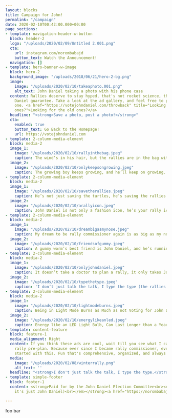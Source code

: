 ```yaml
---
layout: blocks
title: Campaign for John!
permalink: "/campaign"
date: 2020-02-10T00:42:00.000+00:00
page_sections:
- template: navigation-header-w-button
  block: header-2
  logo: "/uploads/2020/02/09/Untitled 2.001.png"
  cta:
    url: instagram.com/norombabajd
    button_text: Watch the Announcement!
  navigation: []
- template: hero-banner-w-image
  block: hero-2
  background_image: "/uploads/2018/06/21/hero-2-bg.png"
  image:
    image: "/uploads/2020/02/10/takeaphoto.001.png"
    alt_text: John Daniel taking a photo with his phone case
  content: Rallies deserve to stay hyped, that's not rocket science, that's a John
    Daniel guarantee. Take a look at the ad gallery, and feel free to post your favorite
    one. <a href="https://votejohndaniel.com/throwback" title="Looking for the old
    ones?">Looking for the old ones?</a>
  headline: "<strong>Save a photo, post a photo!</strong>"
  cta:
    enabled: true
    button_text: Go Back to the Homepage!
    url: https://votejohndaniel.com
- template: 2-column-media-element
  block: media-2
  image_1:
    image: "/uploads/2020/02/10/rallyinthebag.jpeg"
    caption: The wind’s in his hair, but the rallies are in the bag with John Daniel.
  image_2:
    image: "/uploads/2020/02/10/onlykeepsongrowing.jpeg"
    caption: The growing boy keeps growing, and he’ll keep on growing.
- template: 2-column-media-element
  block: media-2
  image_1:
    image: "/uploads/2020/02/10/savetherallies.jpeg"
    caption: He’s not just saving the turtles, he’s saving the rallies.
  image_2:
    image: "/uploads/2020/02/10/arallyicon.jpeg"
    caption: John Daniel is not only a fashion icon, he’s your rally icon.
- template: 2-column-media-element
  block: media-2
  image_1:
    image: "/uploads/2020/02/10/dreambigasmynose.jpeg"
    caption: My dream to be rally commissioner again is as big as my nose.
  image_2:
    image: "/uploads/2020/02/10/friendsofgummy.jpeg"
    caption: A gummy worm’s best friend is John Daniel, and he’s running (again).
- template: 2-column-media-element
  block: media-2
  image_1:
    image: "/uploads/2020/02/10/onlyjohndaniel.jpeg"
    caption: It doesn’t take a doctor to plan a rally, it only takes John Daniel.
  image_2:
    image: "/uploads/2020/02/10/typethetype.jpeg"
    caption: 'I don’t just talk the talk, I type the type (the rallies up). '
- template: 2-column-media-element
  block: media-2
  image_1:
    image: "/uploads/2020/02/10/lightmodeburns.jpeg"
    caption: Being in Light Mode Burns as Much as not Voting for John Daniel.
  image_2:
    image: "/uploads/2020/02/10/energylikeanled.jpeg"
    caption: Energy like an LED Light Bulb, Can Last Longer than a Year.
- template: content-feature
  block: feature-1
  media_alignment: Right
  content: If you think these ads are cool, wait till you see what I can do with a
    rally pre-plan. Because ever since I became rally commissioner, every rally has
    started with this. Fun that's comprehensive, organized, and always ready for admin-approval.
  media:
    image: "/uploads/2020/02/08/winterrally.png"
    alt_text: ''
  headline: "<strong>I don't just talk the talk, I type the type.</strong>"
- template: simple-footer
  block: footer-1
  content: <strong>Paid for by the John Daniel Election Committee<br><em>(but in reality,
    it's just John Daniel)<br></em></strong><a href="https://norombabajd.com" title="norombabajd.com">norombabajd.com</a>

---
```

foo bar